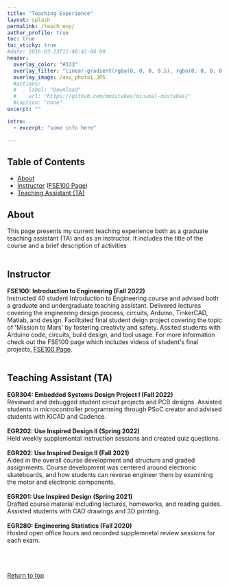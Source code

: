 ```yaml
---
title: "Teaching Experience"
layout: splash
permalink: /teach_exp/
author_profile: true
toc: true
toc_sticky: true
#date: 2016-03-23T11:48:41-04:00
header:
  overlay_color: "#333"
  overlay_filter: "linear-gradient(rgba(0, 0, 0, 0.5), rgba(0, 0, 0, 0.5))"
  overlay_image: /asu_photo1.JPG
  #actions:
  #  - label: "Download"
  #    url: "https://github.com/mmistakes/minimal-mistakes/"
  #caption: "none"
excerpt: ""

intro: 
  - excerpt: "some info here"   
   
---
```


## Table of Contents
- [About](/teach_exp/#about)<br>
- [Instructor](/teach_exp/#instructor) ([FSE100 Page](/fse100/))  <br> 
- [Teaching Assistant (TA)](/teach_exp/#teaching_assistant_(ta)) 


## About
This page presents my current teaching experience both as a graduate teaching assistant (TA) and as an instructor. It includes the title of the course and a brief description of activities<br><br>


## Instructor
**FSE100: Introduction to Engineering (Fall 2022)**<br>
Instructed 40 student Introduction to Engineering course and advised both a graduate and undergraduate teaching assistant. Delivered lectures covering the engineering design process, circuits, Arduino, TinkerCAD, Matlab, and design. Facilitated final student deign project covering the topic of 'Mission to Mars' by fostering creativty and safety. Assited students with Arduino code, circuits, build design, and tool usage. For more information check out the FSE100 page which includes videos of student's final projects, [FSE100 Page](/fse100/).  <br><br>

## Teaching Assistant (TA)
**EGR304: Embedded Systems Design Project I (Fall 2022)**<br>
Reviewed and debugged student circuit projects and PCB designs. Assisted students in microcontroller programming through PSoC creator and advised students with KiCAD and Cadence.<br><br>
**EGR202: Use Inspired Design II (Spring 2022)**<br>
Held weekly supplemental instruction sessions and created quiz questions.<br><br>
**EGR202: Use Inspired Design II (Fall 2021)**<br>
Aided in the overall course development and structure and graded assignments. Course development was centered around electronic skateboards, and how students can reverse engineer them by examining the motor and electronic components. <br><br>
**EGR201: Use Inspired Design (Spring 2021)**<br>
Drafted course material including lectures, homeworks, and reading guides. Assisted students with CAD drawings and 3D printing.<br><br>
**EGR280: Engineering Statistics (Fall 2020)** <br> 
Hosted open office hours and recorded supplemnetal review sessions for each exam.<br><br> 
<br><br>
  






[Return to top](/teach_exp/#table-of-contents)
